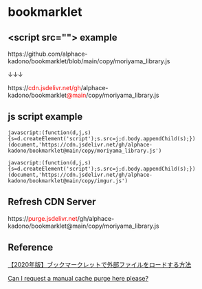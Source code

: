 # bookmarklet

## \<script src=""\> example
<p>
https://github.com/alphace-kadono/bookmarklet/blob/main/copy/moriyama_library.js
</p>
<p>↓↓↓</p>
<p>
https://<span style="color:red">cdn.jsdelivr.net/gh</span>/alphace-kadono/bookmarklet<span style="color:red">@main</span>/copy/moriyama_library.js
</p>

## js script example
```
javascript:(function(d,j,s){s=d.createElement('script');s.src=j;d.body.appendChild(s);})(document,'https://cdn.jsdelivr.net/gh/alphace-kadono/bookmarklet@main/copy/moriyama_library.js')
```
```
javascript:(function(d,j,s){s=d.createElement('script');s.src=j;d.body.appendChild(s);})(document,'https://cdn.jsdelivr.net/gh/alphace-kadono/bookmarklet@main/copy/imgur.js')
```
## Refresh CDN Server
<p>
https://<span style="color:red">purge.jsdelivr.net</span>/gh/alphace-kadono/bookmarklet@main/copy/moriyama_library.js
</p>

## Reference
[【2020年版】ブックマークレットで外部ファイルをロードする方法](https://rs-techdev.com/archives/4318)

[Can I request a manual cache purge here please?](https://github.com/jsdelivr/jsdelivr/issues/18039#issuecomment-845833537)
